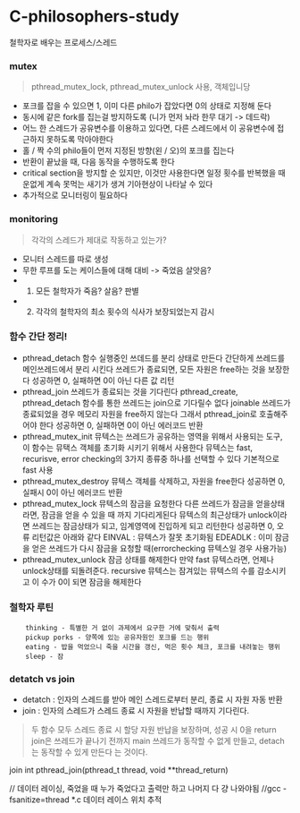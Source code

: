 # C-philosophers-study
철학자로 배우는 프로세스/스레드

### mutex
> pthread_mutex_lock, pthread_mutex_unlock 사용, 객체입니당
- 포크를 잡을 수 있으면 1, 이미 다른 philo가 잡았다면 0의 상태로 지정해 둔다
- 동시에 같은 fork를 집는걸 방지하도록 (니가 먼저 놔라 한무 대기 -> 데드락)
- 어느 한 스레드가 공유변수를 이용하고 있다면, 다른 스레드에서 이 공유변수에 접근하지 못하도록 막아야한다
- 홀 / 짝 수의 philo들이 먼저 지정된 방향(왼 / 오)의 포크를 집는다
- 반환이 끝났을 때, 다음 동작을 수행하도록 한다
- critical section을 방지할 순 있지만, 이것만 사용한다면 일정 횟수를 반복했을 때 운없게 계속 못먹는 새기가 생겨 기아현상이 나타날 수 있다
- 추가적으로 모니터링이 필요하다

### monitoring
> 각각의 스레드가 제대로 작동하고 있는가?
- 모니터 스레드를 따로 생성
- 무한 루프를 도는 케이스들에 대해 대비 -> 죽었음 살앗음?
- 1. 모든 철학자가 죽음? 살음? 판별
- 2. 각각의 철학자의 최소 횟수의 식사가 보장되었는지 감시

### 함수 간단 정리!
- pthread_detach 함수 
	실행중인 쓰데드를 분리 상태로 만든다 
	간단하게 쓰레드를 메인쓰레드에서 분리 시킨다
	쓰레드가 종료되면, 모든 자원은 free하는 것을 보장한다
	성공하면 0, 실패하면 0이 아닌 다른 값 리턴
-  pthread_join
	쓰레드가 종료되는 것을 기다린다
	pthread_create, pthread_detach 함수를 통한 쓰레드는 join으로 기다릴수 없다
	joinable 쓰레드가 종료되었을 경우 메모리 자원을 free하지 않는다
	그래서  pthread_join로 호출해주어야 한다
	성공하면 0, 실패하면 0이 아닌 에러코드 반환
- pthread_mutex_init
	뮤텍스는 쓰레드가 공유하는 영역을 위해서 사용되는 도구, 이 함수는 뮤택스 객체를 초기화 시키기 위해서 사용한다
	뮤텍스는 fast, recurisve, error checking의 3가지 종류중 하나를 선택할 수 있다
	기본적으로 fast 사용
- pthread_mutex_destroy
	뮤텍스 객체를 삭제하고, 자원을 free한다
	성공하면 0, 실패시 0이 아닌 에러코드 반환
-  pthread_mutex_lock
	뮤텍스의 잠금을 요청한다 
	다른 쓰레드가 잠금을 얻을상태라면, 잠금을 얻을 수 있을 때 까지 기다리게된다
	뮤텍스의 최근상태가 unlock이라면 쓰레드는 잠금상태가 되고, 임계영역에 진입하게 되고 리턴한다
	성공하면 0,
	오류 리턴값은 아래와 같다 
		EINVAL  : 뮤텍스가 잘못 초기화됨
    	EDEADLK : 이미 잠금을 얻은 쓰레드가 다시 잠금을 요청할 때(errorchecking 뮤텍스일 경우 사용가능) 
-  pthread_mutex_unlock	
	잠금 상태를 해제한다
	만약 fast 뮤텍스라면, 언제나 unlock상태를 되돌려준다.
	recursive 뮤텍스는 잠겨있는 뮤텍스의 수를 감소시키고 이 수가 0이 되면 잠금을 해제한다

### 철학자 루틴

```
	thinking - 특별한 거 없이 과제에서 요구한 거에 맞춰서 출력
	pickup porks - 양쪽에 있는 공유자원인 포크를 드는 행위
	eating - 밥을 먹었으니 죽을 시간을 갱신, 먹은 횟수 체크, 포크를 내려놓는 행위
	sleep - 잠
```

### detatch vs join

- detatch : 인자의 스레드를 받아 메인 스레드로부터 분리, 종료 시 자원 자동 반환
- join : 인자의 스레드가 스레드 종료 시 자원을 반납할 때까지 기다린다.

> 두 함수 모두 스레드 종료 시 할당 자원 반납을 보장하며, 성공 시 0을 return
> join은 쓰레드가 끝나기 전까지 main 쓰레드가 동작할 수 없게 만들고, detach는 동작할 수 있게 만든다 는 것이다.

join
int pthread_join(pthread_t thread, void **thread_return)

// 데이터 레이싱, 죽었을 때 누가 죽었다고 출력만 하고 나머지 다 걍 나와야됨
//gcc -fsanitize=thread *.c 데이터 레이스 위치 추적